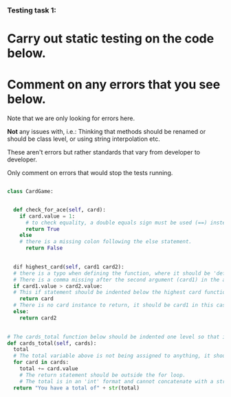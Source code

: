 ### Testing task 1:

# Carry out static testing on the code below.
# Comment on any errors that you see below.

Note that we are only looking for errors here.

**Not** any issues with, i.e.: 
Thinking that methods should be renamed or should be class level, or using string interpolation etc. 

These aren't errors but rather standards that vary from developer to developer. 

Only comment on errors that would stop the tests running.

```python

class CardGame:


  def check_for_ace(self, card):
    if card.value = 1:
      # to check equality, a double equals sign must be used (==) instead of the single equal sign used above.
      return True
    else
    # there is a missing colon following the else statement.
      return False
   

  dif highest_card(self, card1 card2):
  # there is a typo when defining the function, where it should be 'def' instead of 'dif'
  # There is a comma missing after the second argument (card1) in the above function.
  if card1.value > card2.value:
  # This if statement should be indented below the highest card function, it is currently outside the function.
    return card
  # There is no card instance to return, it should be card1 in this case.
  else:
    return card2
  

# The cards_total function below should be indented one level so that it is under the class CardGame, as right now it is outwith the class.
def cards_total(self, cards):
  total
  # The total variable above is not being assigned to anything, it should be something like 'total = 0'.
  for card in cards:
    total += card.value
    # The return statement should be outside the for loop.
    # The total is in an 'int' format and cannot concatenate with a str, so it must be coerced appropriately. 
  return "You have a total of" + str(total)
  
```
